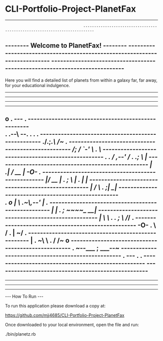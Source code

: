 # CLI-Portfolio-Project-PlanetFax


--------------------------------------- ---------------------------------------------------------------------------
                                        ---------------------------------------------------------------------------
-------- Welcome to PlanetFax! -------- ---------------------------------------------------------------------------
                                        ---------------------------------------------------------------------------
-------------------------------------------------------------------------------------------------------------------

Here you will find a detailed list of planets from within a galaxy far, far away, for your educational indulgence. 

-------------------------------------------------------------------------------------------------------------------
-------------------------------------------------------------------------------------------------------------------
-------------------------------------------------------------------------------------------------------------------
-------------------------------------------------------------------------------------------------------------------
o               .        ___---___                    .         ---------------------------------------------------          
       .              .--\        --.     .     .         .     ---------------------------------------------------
                    ./.;_.\     __/~ \.                         ---------------------------------------------------
                   /;  / `-'  __\    . \                        ---------------------------------------------------
 .        .       / ,--'     / .   .;   \        |              ---------------------------------------------------
                 | .|       /       __   |      -O-       .     ---------------------------------------------------
                |__/    __ |  . ;   \ | . |      |              ---------------------------------------------------
                |      /  \\_    . ;| \___|                     ---------------------------------------------------    
   .    o       |      \  .~\\___,--'     |           .         ---------------------------------------------------
                 |     | . ; ~~~~\_    __|                      ---------------------------------------------------
    |             \    \   .  .  ; \  /_/   .                   ---------------------------------------------------
   -O-        .    \   /         . |  ~/                  .     ---------------------------------------------------
    |    .          ~\ \   .      /  /~          o              ---------------------------------------------------
  .                   ~--___ ; ___--~                           ---------------------------------------------------
                 .          ---         .                .      ---------------------------------------------------
                                                                ---------------------------------------------------
-------------------------------------------------------------------------------------------------------------------
-------------------------------------------------------------------------------------------------------------------
-------------------------------------------------------------------------------------------------------------------
-------------------------------------------------------------------------------------------------------------------


--- How To Run ---


To run this application please download a copy at:

https://github.com/mjj4685/CLI-Portfolio-Project-PlanetFax



Once downloaded to your local environment, open the file and run:


 ./bin/planetz.rb






